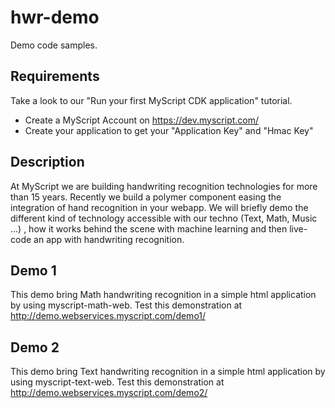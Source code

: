 # hwr-demo
Demo code samples.


## Requirements
Take a look to our "Run your first MyScript CDK application" tutorial.
* Create a MyScript Account on https://dev.myscript.com/
* Create your application to get your "Application Key" and "Hmac Key"

## Description
At MyScript we are building handwriting recognition technologies for more than 15 years. Recently we build a polymer component easing the integration of hand recognition in your webapp. We will briefly demo the different kind of technology accessible with our techno (Text, Math, Music ...) , how it works behind the scene with machine learning and then live-code an app with handwriting recognition.

## Demo 1
This demo bring Math handwriting recognition in a simple html application by using myscript-math-web.
Test this demonstration at http://demo.webservices.myscript.com/demo1/ 

## Demo 2
This demo bring Text handwriting recognition in a simple html application by using myscript-text-web.
Test this demonstration at http://demo.webservices.myscript.com/demo2/